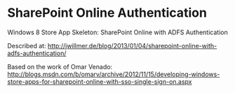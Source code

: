 SharePoint Online Authentication
========================

Windows 8 Store App Skeleton: SharePoint Online with ADFS Authentication

Described at: http://jwillmer.de/blog/2013/01/04/sharepoint-online-with-adfs-authentication/

Based on the work of Omar Venado: http://blogs.msdn.com/b/omarv/archive/2012/11/15/developing-windows-store-apps-for-sharepoint-online-with-sso-single-sign-on.aspx